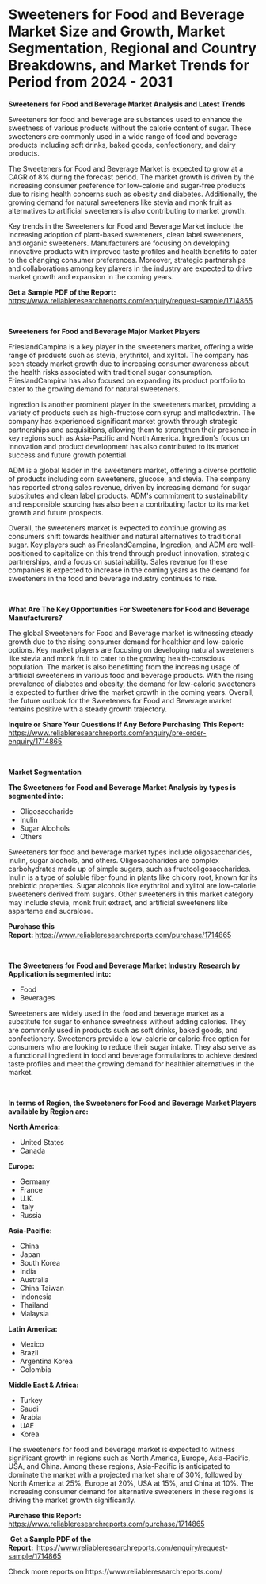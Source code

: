 <p><h1>Sweeteners for Food and Beverage Market Size and Growth, Market Segmentation, Regional and Country Breakdowns, and Market Trends for Period from 2024 -  2031</h1></p><p><strong>Sweeteners for Food and Beverage Market Analysis and Latest Trends</strong></p>
<p><p>Sweeteners for food and beverage are substances used to enhance the sweetness of various products without the calorie content of sugar. These sweeteners are commonly used in a wide range of food and beverage products including soft drinks, baked goods, confectionery, and dairy products.</p><p>The Sweeteners for Food and Beverage Market is expected to grow at a CAGR of 8% during the forecast period. The market growth is driven by the increasing consumer preference for low-calorie and sugar-free products due to rising health concerns such as obesity and diabetes. Additionally, the growing demand for natural sweeteners like stevia and monk fruit as alternatives to artificial sweeteners is also contributing to market growth.</p><p>Key trends in the Sweeteners for Food and Beverage Market include the increasing adoption of plant-based sweeteners, clean label sweeteners, and organic sweeteners. Manufacturers are focusing on developing innovative products with improved taste profiles and health benefits to cater to the changing consumer preferences. Moreover, strategic partnerships and collaborations among key players in the industry are expected to drive market growth and expansion in the coming years.</p></p>
<p><strong>Get a Sample PDF of the Report:&nbsp;</strong> <a href="https://www.reliableresearchreports.com/enquiry/request-sample/1714865">https://www.reliableresearchreports.com/enquiry/request-sample/1714865</a></p>
<p>&nbsp;</p>
<p><strong>Sweeteners for Food and Beverage Major Market Players</strong></p>
<p><p>FrieslandCampina is a key player in the sweeteners market, offering a wide range of products such as stevia, erythritol, and xylitol. The company has seen steady market growth due to increasing consumer awareness about the health risks associated with traditional sugar consumption. FrieslandCampina has also focused on expanding its product portfolio to cater to the growing demand for natural sweeteners.</p><p>Ingredion is another prominent player in the sweeteners market, providing a variety of products such as high-fructose corn syrup and maltodextrin. The company has experienced significant market growth through strategic partnerships and acquisitions, allowing them to strengthen their presence in key regions such as Asia-Pacific and North America. Ingredion's focus on innovation and product development has also contributed to its market success and future growth potential.</p><p>ADM is a global leader in the sweeteners market, offering a diverse portfolio of products including corn sweeteners, glucose, and stevia. The company has reported strong sales revenue, driven by increasing demand for sugar substitutes and clean label products. ADM's commitment to sustainability and responsible sourcing has also been a contributing factor to its market growth and future prospects.</p><p>Overall, the sweeteners market is expected to continue growing as consumers shift towards healthier and natural alternatives to traditional sugar. Key players such as FrieslandCampina, Ingredion, and ADM are well-positioned to capitalize on this trend through product innovation, strategic partnerships, and a focus on sustainability. Sales revenue for these companies is expected to increase in the coming years as the demand for sweeteners in the food and beverage industry continues to rise.</p></p>
<p>&nbsp;</p>
<p><strong>What Are The Key Opportunities For Sweeteners for Food and Beverage Manufacturers?</strong></p>
<p><p>The global Sweeteners for Food and Beverage market is witnessing steady growth due to the rising consumer demand for healthier and low-calorie options. Key market players are focusing on developing natural sweeteners like stevia and monk fruit to cater to the growing health-conscious population. The market is also benefitting from the increasing usage of artificial sweeteners in various food and beverage products. With the rising prevalence of diabetes and obesity, the demand for low-calorie sweeteners is expected to further drive the market growth in the coming years. Overall, the future outlook for the Sweeteners for Food and Beverage market remains positive with a steady growth trajectory.</p></p>
<p><strong>Inquire or Share Your Questions If Any Before Purchasing This Report:</strong> <a href="https://www.reliableresearchreports.com/enquiry/pre-order-enquiry/1714865">https://www.reliableresearchreports.com/enquiry/pre-order-enquiry/1714865</a></p>
<p>&nbsp;</p>
<p><strong>Market Segmentation</strong></p>
<p><strong>The Sweeteners for Food and Beverage Market Analysis by types is segmented into:</strong></p>
<p><ul><li>Oligosaccharide</li><li>Inulin</li><li>Sugar Alcohols</li><li>Others</li></ul></p>
<p><p>Sweeteners for food and beverage market types include oligosaccharides, inulin, sugar alcohols, and others. Oligosaccharides are complex carbohydrates made up of simple sugars, such as fructooligosaccharides. Inulin is a type of soluble fiber found in plants like chicory root, known for its prebiotic properties. Sugar alcohols like erythritol and xylitol are low-calorie sweeteners derived from sugars. Other sweeteners in this market category may include stevia, monk fruit extract, and artificial sweeteners like aspartame and sucralose.</p></p>
<p><strong>Purchase this Report:&nbsp;</strong><a href="https://www.reliableresearchreports.com/purchase/1714865">https://www.reliableresearchreports.com/purchase/1714865</a></p>
<p>&nbsp;</p>
<p><strong>The Sweeteners for Food and Beverage Market Industry Research by Application is segmented into:</strong></p>
<p><ul><li>Food</li><li>Beverages</li></ul></p>
<p><p>Sweeteners are widely used in the food and beverage market as a substitute for sugar to enhance sweetness without adding calories. They are commonly used in products such as soft drinks, baked goods, and confectionery. Sweeteners provide a low-calorie or calorie-free option for consumers who are looking to reduce their sugar intake. They also serve as a functional ingredient in food and beverage formulations to achieve desired taste profiles and meet the growing demand for healthier alternatives in the market.</p></p>
<p>&nbsp;</p>
<p><strong>In terms of Region, the Sweeteners for Food and Beverage Market Players available by Region are:</strong></p>
<p>
    <p> <strong> North America: </strong>
        <ul>
            <li>United States</li>
            <li>Canada</li>
        </ul>
        </p> 
    <p> <strong> Europe: </strong>
        <ul>
            <li>Germany</li>
            <li>France</li>
            <li>U.K.</li>
            <li>Italy</li>
            <li>Russia</li>
        </ul>
        </p> 
    <p> <strong> Asia-Pacific: </strong>
        <ul>
            <li>China</li>
            <li>Japan</li>
            <li>South Korea</li>
            <li>India</li>
            <li>Australia</li>
            <li>China Taiwan</li>
            <li>Indonesia</li>
            <li>Thailand</li>
            <li>Malaysia</li>
        </ul>
        </p> 
    <p> <strong> Latin America: </strong>
        <ul>
            <li>Mexico</li>
            <li>Brazil</li>
            <li>Argentina Korea</li>
            <li>Colombia</li>
        </ul>
        </p> 
    <p> <strong> Middle East & Africa: </strong>
        <ul>
            <li>Turkey</li>
            <li>Saudi</li>
            <li>Arabia</li>
            <li>UAE</li>
            <li>Korea</li>
        </ul>
    </p>
    </p>
<p><p>The sweeteners for food and beverage market is expected to witness significant growth in regions such as North America, Europe, Asia-Pacific, USA, and China. Among these regions, Asia-Pacific is anticipated to dominate the market with a projected market share of 30%, followed by North America at 25%, Europe at 20%, USA at 15%, and China at 10%. The increasing consumer demand for alternative sweeteners in these regions is driving the market growth significantly.</p></p>
<p><strong>Purchase this Report: </strong><a href="https://www.reliableresearchreports.com/purchase/1714865">https://www.reliableresearchreports.com/purchase/1714865</a></p>
<p>&nbsp;<strong>Get a Sample PDF of the Report:&nbsp;&nbsp;</strong><a href="https://www.reliableresearchreports.com/enquiry/request-sample/1714865">https://www.reliableresearchreports.com/enquiry/request-sample/1714865</a></p>
<p><strong></strong></p>
<p>Check more reports on https://www.reliableresearchreports.com/</p>